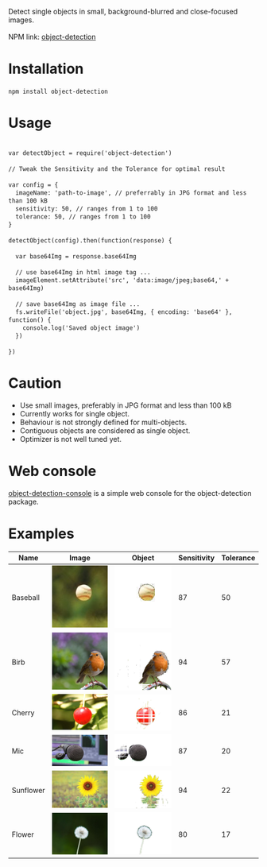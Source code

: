 Detect single objects in small, background-blurred and close-focused images.<br /><br />
NPM link: [object-detection](https://www.npmjs.com/package/object-detection)
# Installation
`npm install object-detection`
# Usage
```

var detectObject = require('object-detection')

// Tweak the Sensitivity and the Tolerance for optimal result

var config = {
  imageName: 'path-to-image', // preferrably in JPG format and less than 100 kB
  sensitivity: 50, // ranges from 1 to 100
  tolerance: 50, // ranges from 1 to 100
}

detectObject(config).then(function(response) {

  var base64Img = response.base64Img

  // use base64Img in html image tag ...
  imageElement.setAttribute('src', 'data:image/jpeg;base64,' + base64Img)

  // save base64Img as image file ...
  fs.writeFile('object.jpg', base64Img, { encoding: 'base64' }, function() {
  	console.log('Saved object image')
  })
  
})

```
# Caution
- Use small images, preferably in JPG format and less than 100 kB
- Currently works for single object.
- Behaviour is not strongly defined for multi-objects.
- Contiguous objects are considered as single object.
- Optimizer is not well tuned yet.
# Web console
[object-detection-console](https://github.com/rosesonfire/objectDetectionConsole) is a simple web console for the object-detection package.
# Examples
Name|Image|Object|Sensitivity|Tolerance
-|-|-|-|-
Baseball|<img src="./examples/images/baseball.jpg" width="200" />|<img src="./examples/objects/baseball.jpg" width="200">|87|50
Birb|<img src="./examples/images/birb.jpg" width="200" />|<img src="./examples/objects/birb.jpg" width="200">|94|57
Cherry|<img src="./examples/images/cherry.jpg" width="200" />|<img src="./examples/objects/cherry.jpg" width="200">|86|21
Mic|<img src="./examples/images/mic.jpg" width="200" />|<img src="./examples/objects/mic.jpg" width="200">|87|20
Sunflower|<img src="./examples/images/sunflower.jpg" width="200" />|<img src="./examples/objects/sunflower.jpg" width="200">|94|22
Flower|<img src="./examples/images/flower.jpg" width="200" />|<img src="./examples/objects/flower.jpg" width="200">|80|17